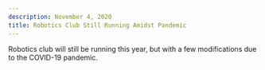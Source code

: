 ```yaml
---
description: November 4, 2020
title: Robotics Club Still Running Amidst Pandemic
---
```


Robotics club will still be running this year, but with a few modifications due to the COVID-19 pandemic.

<div class="text-center">
    <img src="/assets/images/champ.webp" width="80%>
</div>
